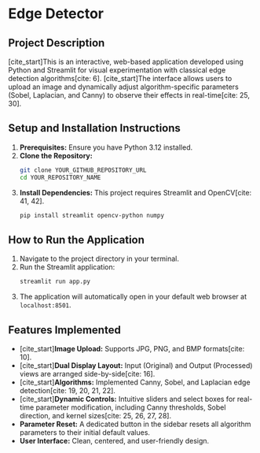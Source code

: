 # Edge Detector

## Project Description
[cite_start]This is an interactive, web-based application developed using Python and Streamlit for visual experimentation with classical edge detection algorithms[cite: 6]. [cite_start]The interface allows users to upload an image and dynamically adjust algorithm-specific parameters (Sobel, Laplacian, and Canny) to observe their effects in real-time[cite: 25, 30].

## Setup and Installation Instructions
1.  **Prerequisites:** Ensure you have Python 3.12 installed.
2.  **Clone the Repository:**
    ```bash
    git clone YOUR_GITHUB_REPOSITORY_URL
    cd YOUR_REPOSITORY_NAME
    ```
3.  **Install Dependencies:** This project requires Streamlit and OpenCV[cite: 41, 42].
    ```bash
    pip install streamlit opencv-python numpy
    ```

## How to Run the Application
1.  Navigate to the project directory in your terminal.
2.  Run the Streamlit application:
    ```bash
    streamlit run app.py
    ```
3.  The application will automatically open in your default web browser at `localhost:8501`.

## Features Implemented
* [cite_start]**Image Upload:** Supports JPG, PNG, and BMP formats[cite: 10].
* [cite_start]**Dual Display Layout:** Input (Original) and Output (Processed) views are arranged side-by-side[cite: 16].
* [cite_start]**Algorithms:** Implemented Canny, Sobel, and Laplacian edge detection[cite: 19, 20, 21, 22].
* [cite_start]**Dynamic Controls:** Intuitive sliders and select boxes for real-time parameter modification, including Canny thresholds, Sobel direction, and kernel sizes[cite: 25, 26, 27, 28].
* **Parameter Reset:** A dedicated button in the sidebar resets all algorithm parameters to their initial default values.
* **User Interface:** Clean, centered, and user-friendly design.
